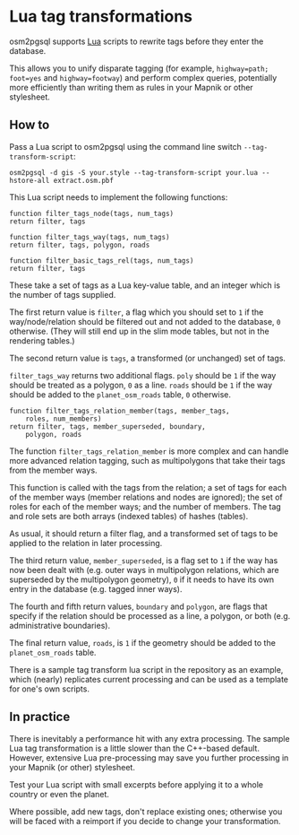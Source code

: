 # Lua tag transformations

osm2pgsql supports [Lua](https://lua.org/) scripts to rewrite tags before they
enter the database.

This allows you to unify disparate tagging (for example, `highway=path;
foot=yes` and `highway=footway`) and perform complex queries, potentially more
efficiently than writing them as rules in your Mapnik or other stylesheet.

## How to

Pass a Lua script to osm2pgsql using the command line switch `--tag-transform-script`:

    osm2pgsql -d gis -S your.style --tag-transform-script your.lua --hstore-all extract.osm.pbf

This Lua script needs to implement the following functions:

    function filter_tags_node(tags, num_tags)
    return filter, tags

    function filter_tags_way(tags, num_tags)
    return filter, tags, polygon, roads

    function filter_basic_tags_rel(tags, num_tags)
    return filter, tags

These take a set of tags as a Lua key-value table, and an integer which is the
number of tags supplied.

The first return value is `filter`, a flag which you should set to `1` if the
way/node/relation should be filtered out and not added to the database, `0`
otherwise. (They will still end up in the slim mode tables, but not in the
rendering tables.)

The second return value is `tags`, a transformed (or unchanged) set of tags.

`filter_tags_way` returns two additional flags. `poly` should be `1` if the way
should be treated as a polygon, `0` as a line. `roads` should be `1` if the way
should be added to the `planet_osm_roads` table, `0` otherwise.

    function filter_tags_relation_member(tags, member_tags,
        roles, num_members)
    return filter, tags, member_superseded, boundary,
        polygon, roads

The function `filter_tags_relation_member` is more complex and can handle more
advanced relation tagging, such as multipolygons that take their tags from the
member ways.

This function is called with the tags from the relation; a set of tags for each
of the member ways (member relations and nodes are ignored); the set of roles
for each of the member ways; and the number of members. The tag and role sets
are both arrays (indexed tables) of hashes (tables).

As usual, it should return a filter flag, and a transformed set of tags to be
applied to the relation in later processing.

The third return value, `member_superseded`, is a flag set to `1` if the way
has now been dealt with (e.g. outer ways in multipolygon relations, which are
superseded by the multipolygon geometry), `0` if it needs to have its own entry
in the database (e.g. tagged inner ways).

The fourth and fifth return values, `boundary` and `polygon`, are flags that
specify if the relation should be processed as a line, a polygon, or both (e.g.
administrative boundaries).

The final return value, `roads`, is `1` if the geometry should be added to the
`planet_osm_roads` table.

There is a sample tag transform lua script in the repository as an example,
which (nearly) replicates current processing and can be used as a template for
one's own scripts.

## In practice

There is inevitably a performance hit with any extra processing. The sample Lua
tag transformation is a little slower than the C++-based default. However,
extensive Lua pre-processing may save you further processing in your Mapnik (or
other) stylesheet.

Test your Lua script with small excerpts before applying it to a whole country
or even the planet.

Where possible, add new tags, don't replace existing ones; otherwise you will
be faced with a reimport if you decide to change your transformation.

